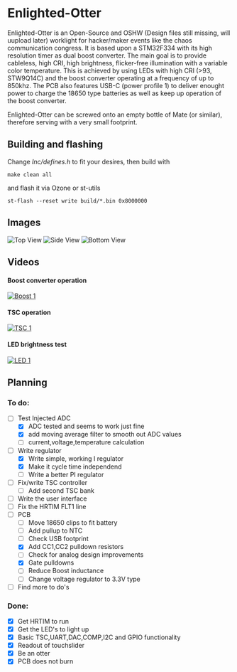 # Enlighted-Otter

Enlighted-Otter is an Open-Source and OSHW (Design files still missing, will uupload later)  worklight for hacker/maker events like the chaos communication congress. It is based upon a STM32F334 with its 
high resolution timer as dual boost 
converter. The main goal is to provide cableless, high CRI, high brightness, flicker-free illumination with a variable color temperature. This is achieved by using LEDs with high CRI (>93, STW9Q14C) and 
the boost 
converter operating at a frequency of up to 850khz. The PCB also features USB-C (power profile 1) to deliver enought power to charge the 18650 type batteries as well as keep up operation of the boost converter.

Enlighted-Otter can be screwed onto an empty bottle of Mate (or similar), therefore serving with a very small footprint.

## Building and flashing

Change *Inc/defines.h* to fit your desires, then build with

`make clean all`

and flash it via Ozone or st-utils

`st-flash --reset write build/*.bin 0x8000000`

## Images

![Top View](https://raw.githubusercontent.com/Jan--Henrik/Enlighted-Otter/master/Images/Enlighted_Otter_1.jpeg)
![Side View](https://raw.githubusercontent.com/Jan--Henrik/Enlighted-Otter/master/Images/Enlighted_Otter_2.jpeg)
![Bottom View](https://raw.githubusercontent.com/Jan--Henrik/Enlighted-Otter/master/Images/Enlighted_Otter_3.jpeg)

## Videos

#### Boost converter operation

[![Boost 1](https://img.youtube.com/vi/A-QjU9mWTO4/0.jpg)](https://youtu.be/A-QjU9mWTO4)

#### TSC operation

[![TSC 1](https://img.youtube.com/vi/ADD4yiM9S0Q/0.jpg)](https://youtu.be/ADD4yiM9S0Q)

#### LED brightness test

[![LED 1](https://img.youtube.com/vi/DC_eAY72nbw/0.jpg)](https://youtu.be/DC_eAY72nbw)

## Planning

### To do:

- [ ] Test Injected ADC
	- [x] ADC tested and seems to work just fine
	- [x] add moving average filter to smooth out ADC values
	- [ ] current,voltage,temperature calculation

- [ ] Write regulator
	- [x] Write simple, working I regulator
	- [x] Make it cycle time independend
	- [ ] Write a better PI regulator
- [ ] Fix/write TSC controller
	- [ ] Add second TSC bank
- [ ] Write the user interface
- [ ] Fix the HRTIM FLT1 line
- [ ] PCB
	- [ ] Move 18650 clips to fit battery
	- [ ] Add pullup to NTC
	- [ ] Check USB footprint
	- [x] Add CC1,CC2 pulldown resistors
	- [ ] Check for analog design improvements
	- [x] Gate pulldowns
	- [ ] Reduce Boost inductance
	- [ ] Change voltage regulator to 3.3V type
- [ ] Find more to do's

### Done:

- [x] Get HRTIM to run
- [x] Get the LED's to light up
- [x] Basic TSC,UART,DAC,COMP,I2C and GPIO functionality
- [x] Readout of touchslider
- [x] Be an otter
- [x] PCB does not burn
